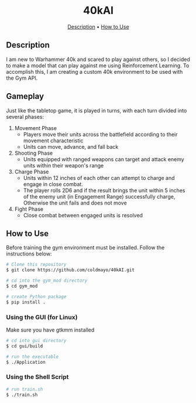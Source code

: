 <h1 align="center">
  <br>
  <br>
  40kAI
  <br>
</h1>

<p align="center">
    <a href="#description">Description</a> •
    <a href="#how-to-use">How to Use</a>
</p>

## Description

I am new to Warhammer 40k and scared to play against others, so I decided to make a model that can play against me using Reinforcement Learning. To accomplish this, I am creating a custom 40k environment to be used with the Gym API. 

## Gameplay

Just like the tabletop game, it is played in turns, with each turn divided into several phases:<br>

1. Movement Phase
   - Players move their units across the battlefield according to their movement characteristic
   - Units can move, advance, and fall back
2. Shooting Phase
   - Units equipped with ranged weapons can target and attack enemy units within their weapon's range
3. Charge Phase
   - Units within 12 inches of each other can attempt to charge and engage in close combat.
   - The player rolls 2D6 and if the result brings the unit within 5 inches of the enemy unit (in Engagement Range) successfully charge, Otherwise the unit fails and does not move
4. Fight Phase
    - Close combat between engaged units is resolved

## How to Use

Before training the gym environment must be installed. Follow the instructions below:

```bash
# Clone this repository
$ git clone https://github.com/coldmayo/40kAI.git

# cd into the gym_mod directory
$ cd gym_mod

# create Python package
$ pip install .
```

### Using the GUI (for Linux)

Make sure you have gtkmm installed

```bash 
# cd into gui directory
$ cd gui/build

# run the executable
$ ./Application
```

### Using the Shell Script

```bash
# run train.sh
$ ./train.sh
```